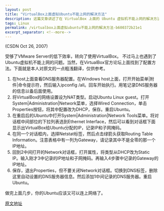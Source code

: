 ```yaml
---
layout: post
title: "VirtualBox上面虚拟Ubuntu不能上网的解决方法"
description: 这篇文章讲述了在 VirtualBox 上面的 Ubuntu 虚拟机不能上网的解决方法。
tags: Linux
permalink: /virtualbox上面虚拟ubuntu不能上网的解决方法-b600372b21e1
excerpt_separator: <!--more-->
---
```

(CSDN Oct 26, 2007)

受够了VMware Server的低下效率，转向了使用VirtualBox。 不过马上也遇到了Ubuntu虚拟机不能上网的问题。当然，在VirtualBox官方论坛上面找到了配置方法。下面就是本人对原文的一点粗浅翻译，仅供参考。
<!--more-->

1. 在host上面查看DNS服务器配置。在Windows host上面，打开开始菜单|附件|命令提示符，然后输入ipconfig /all。回车开始执行。用笔记录DNS服务器的信息以备后面使用。
1. 将VirtualBox的网络设置设为NAT类型。启动Ubuntu Linux guest。打开System|Administration|Network菜单，选择Wired Connection，单击Properties按钮，将其中配置改为DHCP，保存。重启Ubuntu。
1. 在重启后的Ubuntu中打开System|Administration|Network Tools菜单。将对话框中间部位的下拉列表选到Ethernet Interface，然后可以看到对话框下面显示出VirtualBox给Ubuntu分配的IP，记录IP和子网掩码。
1. 在同一个对话框内，选择Netstat标签，然后点击绿箭头获取Routing Table Information。注意表格中有一列为Gateway，请记录其中不是全零的那一个IP地址。
1. 回到2中间打开的Network对话框，打开属性，将类型从DHCP改为Static IP。输入刚才3中记录的IP地址和子网掩码。再输入4步骤中记录的Gateway的IP地址。
1. 保存，退出Properties，但不要关闭Network对话框。切换到DNS标签，删除这里自动设置的DNS服务器信息。然后添加1中间记录的DNS服务器。重启Ubuntu。

做完上面几步，你的Ubuntu应该又可以连上网络了。

[原文地址](http://forums.virtualbox.org/viewtopic.php?t=2430)
